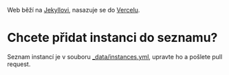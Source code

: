 Web běží na [Jekyllovi](https://jekyllrb.com), nasazuje se do [Vercelu](https://vercel.com/).

# Chcete přidat instanci do seznamu?

Seznam instancí je v souboru [_data/instances.yml](https://github.com/zoul/mastodon-cz/blob/master/_data/instances.yml), upravte ho a pošlete pull request.